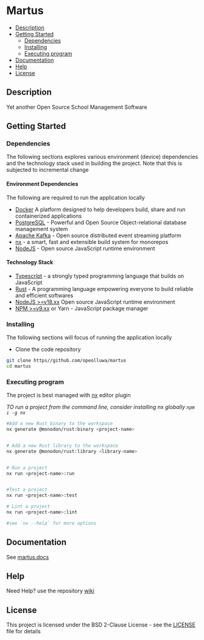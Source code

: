 # Martus

- [Description](#description)
- [Getting Started](#getting-started)
  - [Dependencies](#dependencies)
  - [Installing](#installing)
  - [Executing program](#executing-program)
- [Documentation](#documentation)
- [Help](#help)
- [License](#license)

## Description

Yet another Open Source School Management Software

## Getting Started

### Dependencies

The following sections explores various environment (device) dependencies and the technology stack used in building the project. Note that this is subjected to incremental change

#### Environment Dependencies

The following are required to run the application locally

- [Docker](https://www.docker.com) A platform designed to help developers build, share and run containerized applications
- [PostgreSQL](https://postgresql.org) - Powerful and Open Source Object-relational database management system
- [Apache Kafka](https://kafka.apache.org) - Open source distributed event streaming platform
- [nx](https://nx.dev) - a smart, fast and extensible build system for monorepos
- [NodeJS](https://nodejs.org) - Open source JavaScript runtime environment

#### Technology Stack

- [Typescript](https://www.typescriptlang.org) - a strongly typed programming language that builds on JavaScript
- [Rust](https://www.rust-lang.org) - A programming language empowering everyone to build reliable and efficient softwares
- [NodeJS >=v18.xx](https://nodejs.org) Open source JavaScript runtime environment
- [NPM >=v9.xx](https://nodejs.org) or Yarn - JavaScript package manager

### Installing

The following sections will focus of running the application locally

- Clone the code repository

```sh
git clone https//github.com/opeolluwa/martus
cd martus
```

### Executing program

The project is best managed with [nx](https://nx.dev) editor plugin

_TO run a project from the command line, consider installing nx globally `npm  i -g nx`_

```sh
#Add a new Rust binary to the workspace
nx generate @monodon/rust:binary <project-name>


# Add a new Rust library to the workspace
nx generate @monodon/rust:library <library-name>


# Run a project
nx run <project-name>:run


#Test a project
nx run <project-name>:test

# Lint a project
nx run <project-name>:lint

#see `nx --help` for more options
```
## Documentation

See [martus.docs](./Martus.md)

## Help

Need Help? use the repository [wiki](https://github.com/opeolluwa/martus/wiki)

## License

This project is licensed under the BSD 2-Clause License - see the [LICENSE](./LICENSE) file for details
